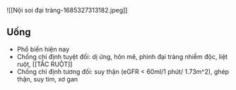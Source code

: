 ![[Nội soi đại tràng-1685327313182.jpeg]]


## Uống
- Phổ biến hiện nay
- Chống chỉ định tuyệt đối: dị ứng, hôn mê, phình đại tràng nhiễm độc, liệt ruột, [[TẮC RUỘT]]
- Chống chỉ định tương đối: suy thận (eGFR < 60ml/1 phút/ 1.73m^2), ghép thận, suy tim, xơ gan